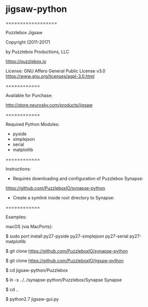 # jigsaw-python
==================


Puzzlebox Jigsaw


Copyright (2011-2017)

by Puzzlebox Productions, LLC

https://puzzlebox.io


License: GNU Affero General Public License v3.0
https://www.gnu.org/licenses/agpl-3.0.html


============

Available for Purchase:

http://store.neurosky.com/products/jigsaw


============

Required Python Modules:
- pyside
- simplejson
- serial
- matplotlib


============

Instructions:

- Requires downloading and configuration of Puzzlebox Synapse:

https://github.com/PuzzleboxIO/synapse-python

- Create a symlink inside root directory to Synapse:


============

Examples:

macOS (via MacPorts):

$ sudo port install py27-pyside py27-simplejson py27-serial py27-matplotlib

$ git clone https://github.com/PuzzleboxIO/synapse-python

$ git clone https://github.com/PuzzleboxIO/jigsaw-python

$ cd jigsaw-python/Puzzlebox

$ ln -s ../../synapse-python/Puzzlebox/Synapse Synapse

$ cd ..

$ python2.7 jigsaw-gui.py
